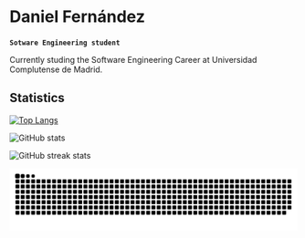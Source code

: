 <!-- # Hi there 👋, my name is Daniel -->
# Daniel Fernández

**`Sotware Engineering student`**

Currently studing the Software Engineering Career at Universidad Complutense de Madrid.
<br>
<!-- I try to overcome myself, enhance my skills and learn new ones every day. -->

<!-- # -->

<!-- <br> -->

<!-- ### Languages and Tools
<img align="left" alt="Java" width="35px" style="padding-right:10px" src="https://cdn.jsdelivr.net/gh/devicons/devicon/icons/java/java-original.svg" />
<img align="left" alt="C++" width="35px" style="padding-right:10px" src="https://cdn.jsdelivr.net/gh/devicons/devicon/icons/cplusplus/cplusplus-original.svg" />
<img align="left" alt="C" width="35px" style="padding-right:10px" src="https://cdn.jsdelivr.net/gh/devicons/devicon/icons/c/c-original.svg" />
<img align="left" alt="Python" width="35px" style="padding-right:10px" src="https://cdn.jsdelivr.net/gh/devicons/devicon/icons/python/python-original.svg" />
<img align="left" alt="Git" width="35px" style="padding-right:10px" src="https://cdn.jsdelivr.net/gh/devicons/devicon/icons/git/git-original.svg" />
<img align="left" alt="Bash" width="35px" style="padding-right:10px" src="https://cdn.jsdelivr.net/gh/devicons/devicon/icons/bash/bash-original.svg" />
<img align="left" alt="C" width="35px" style="padding-right:10px" src="https://cdn.jsdelivr.net/gh/devicons/devicon@latest/icons/eclipse/eclipse-original.svg" />
<img align="left" alt="Java" width="35px" style="padding-right:10px" src="https://cdn.jsdelivr.net/gh/devicons/devicon@latest/icons/vscode/vscode-original.svg" />
<img align="left" alt="C" width="35px" style="padding-right:10px" src="https://cdn.jsdelivr.net/gh/devicons/devicon@latest/icons/visualstudio/visualstudio-original.svg" /> -->

<!-- <br> -->

<!-- ### Currently learning and using
<img align="left" alt="HTML5" width="35px" style="padding-right:10px" src="https://cdn.jsdelivr.net/gh/devicons/devicon/icons/html5/html5-original.svg" />
<img align="left" alt="CSS3" width="35px" style="padding-right:10px" src="https://cdn.jsdelivr.net/gh/devicons/devicon/icons/css3/css3-original.svg" />
<img align="left" alt="JavaScript" width="35px" style="padding-right:10px" src="https://cdn.jsdelivr.net/gh/devicons/devicon/icons/javascript/javascript-original.svg" />
<img align="left" alt="Node.js" width="35px" style="padding-right:10px" src="https://cdn.jsdelivr.net/gh/devicons/devicon@latest/icons/nodejs/nodejs-original-wordmark.svg" />
<img align="left" alt="Node Package Manager" width="35px" style="padding-right:10px" src="https://cdn.jsdelivr.net/gh/devicons/devicon@latest/icons/npm/npm-original-wordmark.svg" />
<img align="left" alt="MongoDB" width="35px" style="padding-right:10px" src="https://cdn.jsdelivr.net/gh/devicons/devicon@latest/icons/mongodb/mongodb-original.svg" /> -->
          
          



<!-- <br> -->

<!-- ## Skills
+ Programming
    + Java
    + C++
    + C
    + Assembly
    + Python


### Java
+ [Plants VS Zombies](https://github.com/danielfdez17/TPI)
+ [Physics Simulator](https://github.com/danielfdez17/TPII)
+ [Saborearte](https://github.com/danielfdez17/PAD) Mobile App


### C++
+ [FP2](https://github.com/danielfdez17/FP2) - Programming fundamentals 2
+ [FAL](https://github.com/danielfdez17/FAL) - Algorithm fundamentals
+ [ED](https://github.com/danielfdez17/ED) - Data structures
+ [TAIS](https://github.com/danielfdez17/TAIS) - Algorithmic techniques in Software Engineering
+ [PCOM](https://github.com/danielfdez17/) - Competitive programming
+ [Acepta el reto](https://github.com/danielfdez17/Acepta-el-reto) - Web: https://aceptaelreto.com
+ [UVA Online Judge](https://github.com/danielfdez17/UVA)
+ [LeetCode](https://github.com/danielfdez17/LeetCode)

### C
+ [SO](https://github.com/danielfdez17/SO) - Operating systems

### Assembly
+ [FC2](https://github.com/danielfdez17/FC2) - Computers fundamentals 2

### Python
+ [Python projects](https://github.com/danielfdez17/python-projects) -->

<!-- <br> -->

## Statistics

 <!-- [<img src='https://cdn.jsdelivr.net/npm/simple-icons@3.0.1/icons/github.svg' alt='github' height='40'>](https://github.com/danielfdez17) -->


[![Top Langs](https://github-readme-stats.vercel.app/api/top-langs/?username=danielfdez17)](https://github.com/anuraghazra/github-readme-stats)

![GitHub stats](https://github-readme-stats.vercel.app/api?username=danielfdez17&show_icons=true&theme=dark)  

<!-- ![GitHub metrics](https://metrics.lecoq.io/danielfdez17)   -->

![GitHub streak stats](https://streak-stats.demolab.com/?user=danielfdez17&theme=dark)

<!--
**danielfdez17/danielfdez17** is a ✨ _special_ ✨ repository because its `README.md` (this file) appears on your GitHub profile.

Here are some ideas to get you started:

- 🔭 I’m currently working on ...
- 🌱 I’m currently learning ...
- 👯 I’m looking to collaborate on ...
- 🤔 I’m looking for help with ...
- 💬 Ask me about ...
- 📫 How to reach me: ...
- 😄 Pronouns: ...
- ⚡ Fun fact: ...
-->


<picture>
  <source media="(prefers-color-scheme: dark)" srcset="https://raw.githubusercontent.com/danielfdez17/danielfdez17/output/github-snake-dark.svg" />
  <source media="(prefers-color-scheme: light)" srcset="https://raw.githubusercontent.com/danielfdez17/danielfdez17/output/github-snake.svg" />
  <img alt="github-snake" src="https://raw.githubusercontent.com/danielfdez17/danielfdez17/output/github-snake.svg" />
</picture>